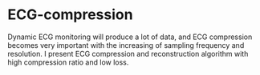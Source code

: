 # ECG-compression
Dynamic ECG monitoring will produce a lot of data, and ECG compression becomes very important with the increasing of sampling frequency and resolution. I  present ECG compression and reconstruction algorithm with high compression ratio and low loss. 
